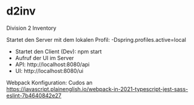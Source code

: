 # d2inv
Division 2 Inventory

Startet den Server mit dem lokalen Profil: -Dspring.profiles.active=local

* Startet den Client (Dev): npm start
* Aufruf der UI im Server
* API: http://localhost:8080/api
* UI: http://localhost:8080/ui

Webpack Konfiguration: Cudos an https://javascript.plainenglish.io/webpack-in-2021-typescript-jest-sass-eslint-7b4640842e27